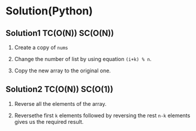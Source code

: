 # Solution(Python)

## Solution1 TC(O(N)) SC(O(N))

1. Create a copy of `nums`

2. Change the number of list by using equation `(i+k) % n`.

3. Copy the new array to the original one.

## Solution2 TC(O(N)) SC(O(1))

1. Reverse all the elements of the array.

2. Reversethe first `k` elements followed by reversing the rest `n-k` elements gives us the required result.